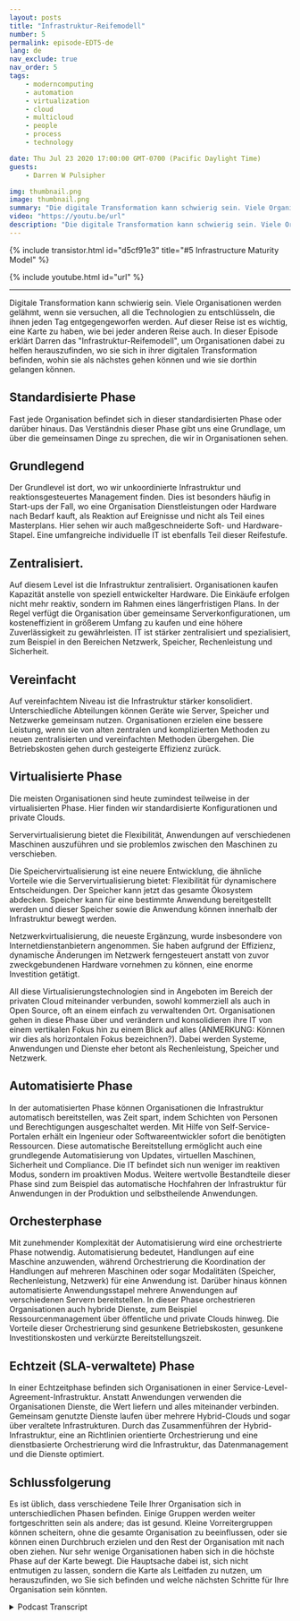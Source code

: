 ```yaml
---
layout: posts
title: "Infrastruktur-Reifemodell"
number: 5
permalink: episode-EDT5-de
lang: de
nav_exclude: true
nav_order: 5
tags:
    - moderncomputing
    - automation
    - virtualization
    - cloud
    - multicloud
    - people
    - process
    - technology

date: Thu Jul 23 2020 17:00:00 GMT-0700 (Pacific Daylight Time)
guests:
    - Darren W Pulsipher

img: thumbnail.png
image: thumbnail.png
summary: "Die digitale Transformation kann schwierig sein. Viele Organisationen werden gelähmt, wenn sie versuchen, all die Technologien zu entschlüsseln, die ihnen jeden Tag entgegengeworfen werden. Auf dieser Reise, wie bei jeder anderen, ist es wichtig, eine Karte zu haben. In dieser Episode erläutert Darren das Infrastruktur-Reifemodell, um Organisationen dabei zu helfen, herauszufinden, wo sie sich in ihrer digitalen Transformation befinden, wohin sie als nächstes gehen können und wie sie dorthin gelangen können."
video: "https://youtu.be/url"
description: "Die digitale Transformation kann schwierig sein. Viele Organisationen werden gelähmt, wenn sie versuchen, all die Technologien zu entschlüsseln, die ihnen jeden Tag entgegengeworfen werden. Auf dieser Reise, wie bei jeder anderen, ist es wichtig, eine Karte zu haben. In dieser Episode erläutert Darren das Infrastruktur-Reifemodell, um Organisationen dabei zu helfen, herauszufinden, wo sie sich in ihrer digitalen Transformation befinden, wohin sie als nächstes gehen können und wie sie dorthin gelangen können."
---
```


<div>
{% include transistor.html id="d5cf91e3" title="#5 Infrastructure Maturity Model" %}

{% include youtube.html id="url" %}
</div>

---

Digitale Transformation kann schwierig sein. Viele Organisationen werden gelähmt, wenn sie versuchen, all die Technologien zu entschlüsseln, die ihnen jeden Tag entgegengeworfen werden. Auf dieser Reise ist es wichtig, eine Karte zu haben, wie bei jeder anderen Reise auch. In dieser Episode erklärt Darren das "Infrastruktur-Reifemodell", um Organisationen dabei zu helfen herauszufinden, wo sie sich in ihrer digitalen Transformation befinden, wohin sie als nächstes gehen können und wie sie dorthin gelangen können.

## Standardisierte Phase

Fast jede Organisation befindet sich in dieser standardisierten Phase oder darüber hinaus. Das Verständnis dieser Phase gibt uns eine Grundlage, um über die gemeinsamen Dinge zu sprechen, die wir in Organisationen sehen.

## Grundlegend

Der Grundlevel ist dort, wo wir unkoordinierte Infrastruktur und reaktionsgesteuertes Management finden. Dies ist besonders häufig in Start-ups der Fall, wo eine Organisation Dienstleistungen oder Hardware nach Bedarf kauft, als Reaktion auf Ereignisse und nicht als Teil eines Masterplans. Hier sehen wir auch maßgeschneiderte Soft- und Hardware-Stapel. Eine umfangreiche individuelle IT ist ebenfalls Teil dieser Reifestufe.

## Zentralisiert.

Auf diesem Level ist die Infrastruktur zentralisiert. Organisationen kaufen Kapazität anstelle von speziell entwickelter Hardware. Die Einkäufe erfolgen nicht mehr reaktiv, sondern im Rahmen eines längerfristigen Plans. In der Regel verfügt die Organisation über gemeinsame Serverkonfigurationen, um kosteneffizient in größerem Umfang zu kaufen und eine höhere Zuverlässigkeit zu gewährleisten. IT ist stärker zentralisiert und spezialisiert, zum Beispiel in den Bereichen Netzwerk, Speicher, Rechenleistung und Sicherheit.

## Vereinfacht

Auf vereinfachtem Niveau ist die Infrastruktur stärker konsolidiert. Unterschiedliche Abteilungen können Geräte wie Server, Speicher und Netzwerke gemeinsam nutzen. Organisationen erzielen eine bessere Leistung, wenn sie von alten zentralen und komplizierten Methoden zu neuen zentralisierten und vereinfachten Methoden übergehen. Die Betriebskosten gehen durch gesteigerte Effizienz zurück.

## Virtualisierte Phase

Die meisten Organisationen sind heute zumindest teilweise in der virtualisierten Phase. Hier finden wir standardisierte Konfigurationen und private Clouds.

Servervirtualisierung bietet die Flexibilität, Anwendungen auf verschiedenen Maschinen auszuführen und sie problemlos zwischen den Maschinen zu verschieben.

Die Speichervirtualisierung ist eine neuere Entwicklung, die ähnliche Vorteile wie die Servervirtualisierung bietet: Flexibilität für dynamischere Entscheidungen. Der Speicher kann jetzt das gesamte Ökosystem abdecken. Speicher kann für eine bestimmte Anwendung bereitgestellt werden und dieser Speicher sowie die Anwendung können innerhalb der Infrastruktur bewegt werden.

Netzwerkvirtualisierung, die neueste Ergänzung, wurde insbesondere von Internetdienstanbietern angenommen. Sie haben aufgrund der Effizienz, dynamische Änderungen im Netzwerk ferngesteuert anstatt von zuvor zweckgebundenen Hardware vornehmen zu können, eine enorme Investition getätigt.

All diese Virtualisierungstechnologien sind in Angeboten im Bereich der privaten Cloud miteinander verbunden, sowohl kommerziell als auch in Open Source, oft an einem einfach zu verwaltenden Ort. Organisationen gehen in diese Phase über und verändern und konsolidieren ihre IT von einem vertikalen Fokus hin zu einem Blick auf alles (ANMERKUNG: Können wir dies als horizontalen Fokus bezeichnen?). Dabei werden Systeme, Anwendungen und Dienste eher betont als Rechenleistung, Speicher und Netzwerk.

## Automatisierte Phase

In der automatisierten Phase können Organisationen die Infrastruktur automatisch bereitstellen, was Zeit spart, indem Schichten von Personen und Berechtigungen ausgeschaltet werden. Mit Hilfe von Self-Service-Portalen erhält ein Ingenieur oder Softwareentwickler sofort die benötigten Ressourcen. Diese automatische Bereitstellung ermöglicht auch eine grundlegende Automatisierung von Updates, virtuellen Maschinen, Sicherheit und Compliance. Die IT befindet sich nun weniger im reaktiven Modus, sondern im proaktiven Modus. Weitere wertvolle Bestandteile dieser Phase sind zum Beispiel das automatische Hochfahren der Infrastruktur für Anwendungen in der Produktion und selbstheilende Anwendungen.

## Orchesterphase

Mit zunehmender Komplexität der Automatisierung wird eine orchestrierte Phase notwendig. Automatisierung bedeutet, Handlungen auf eine Maschine anzuwenden, während Orchestrierung die Koordination der Handlungen auf mehreren Maschinen oder sogar Modalitäten (Speicher, Rechenleistung, Netzwerk) für eine Anwendung ist. Darüber hinaus können automatisierte Anwendungsstapel mehrere Anwendungen auf verschiedenen Servern bereitstellen. In dieser Phase orchestrieren Organisationen auch hybride Dienste, zum Beispiel Ressourcenmanagement über öffentliche und private Clouds hinweg. Die Vorteile dieser Orchestrierung sind gesunkene Betriebskosten, gesunkene Investitionskosten und verkürzte Bereitstellungszeit.

## Echtzeit (SLA-verwaltete) Phase

In einer Echtzeitphase befinden sich Organisationen in einer Service-Level-Agreement-Infrastruktur. Anstatt Anwendungen verwenden die Organisationen Dienste, die Wert liefern und alles miteinander verbinden. Gemeinsam genutzte Dienste laufen über mehrere Hybrid-Clouds und sogar über veraltete Infrastrukturen. Durch das Zusammenführen der Hybrid-Infrastruktur, eine an Richtlinien orientierte Orchestrierung und eine dienstbasierte Orchestrierung wird die Infrastruktur, das Datenmanagement und die Dienste optimiert.

## Schlussfolgerung

Es ist üblich, dass verschiedene Teile Ihrer Organisation sich in unterschiedlichen Phasen befinden. Einige Gruppen werden weiter fortgeschritten sein als andere; das ist gesund. Kleine Vorreitergruppen können scheitern, ohne die gesamte Organisation zu beeinflussen, oder sie können einen Durchbruch erzielen und den Rest der Organisation mit nach oben ziehen. Nur sehr wenige Organisationen haben sich in die höchste Phase auf der Karte bewegt. Die Hauptsache dabei ist, sich nicht entmutigen zu lassen, sondern die Karte als Leitfaden zu nutzen, um herauszufinden, wo Sie sich befinden und welche nächsten Schritte für Ihre Organisation sein könnten.



<details>
<summary> Podcast Transcript </summary>

<p></p>

</details>
